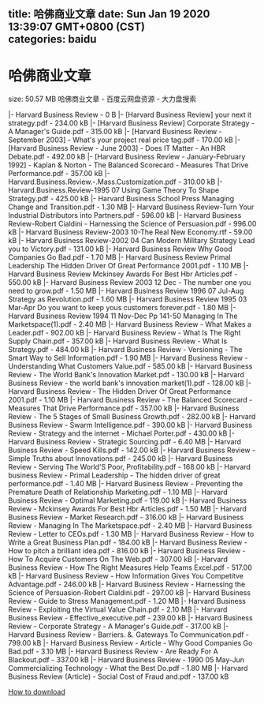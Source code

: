 
title: 哈佛商业文章
date: Sun Jan 19 2020 13:39:07 GMT+0800 (CST)    
categories: baidu
---

# 哈佛商业文章
size: 50.57 MB
 哈佛商业文章 - 百度云网盘资源 - 大力盘搜索
 
|- Harvard Business Review - 0 B
|- [Harvard Business Review] your next it strategy.pdf - 234.00 kB
|- [Harvard Business Review] Corporate Strategy - A Manager's Guide.pdf - 315.00 kB
|- [Harvard Business Review - September 2003] - What's your project real price tag.pdf - 170.00 kB
|- [Harvard Business Review - June 2003] - Does IT Matter - An HBR Debate.pdf - 492.00 kB
|- [Harvard Business Review - January-February 1992] - Kaplan & Norton - The Balanced Scorecard - Measures That Drive Performance.pdf - 357.00 kB
|- Harvard.Business.Review.-.Mass.Customization.pdf - 310.00 kB
|- Harvard.Business.Review-1995 07 Using Game Theory To Shape Strategy.pdf - 425.00 kB
|- Harvard Business School Press Managing Change and Transition.pdf - 1.30 MB
|- Harvard Business Review-Turn Your Industrial Distributors into Partners.pdf - 596.00 kB
|- Harvard Business Review-Robert Cialdini - Harnessing the Science of Persuasion.pdf - 996.00 kB
|- Harvard Business Review-2003 10-The Real New Economy.rtf - 59.00 kB
|- Harvard Business Review-2002 04 Can Modern Military Strategy Lead you to Victory.pdf - 131.00 kB
|- Harvard Business Review Why Good Companies Go Bad.pdf - 1.70 MB
|- Harvard Business Review Primal Leadership The Hidden Driver Of Great Performance 2001.pdf - 1.10 MB
|- Harvard Business Review Mckinsey Awards For Best Hbr Articles.pdf - 550.00 kB
|- Harvard Business Review 2003 12 Dec - The number one you need to grow.pdf - 1.50 MB
|- Harvard Business Review 1996 07 Jul-Aug Strategy as Revolution.pdf - 1.60 MB
|- Harvard Business Review 1995 03 Mar-Apr Do you want to keep yous customers forever.pdf - 1.80 MB
|- Harvard Business Review 1994 11 Nov-Dec Pp 141-50 Managing In The Marketspace(1).pdf - 2.40 MB
|- Harvard Business Review - What Makes a Leader.pdf - 902.00 kB
|- Harvard Business Review - What Is The Right Supply Chain.pdf - 357.00 kB
|- Harvard Business Review - What Is Strategy.pdf - 484.00 kB
|- Harvard Business Review - Versioning - The Smart Way to Sell Information.pdf - 1.90 MB
|- Harvard Business Review - Understanding What Customers Value.pdf - 585.00 kB
|- Harvard Business Review - The World Bank's Innovation Market.pdf - 130.00 kB
|- Harvard Business Review - the world bank's innovation market(1).pdf - 128.00 kB
|- Harvard Business Review - The Hidden Driver Of Great Performance 2001.pdf - 1.10 MB
|- Harvard Business Review - The Balanced Scorecard - Measures That Drive Performance.pdf - 357.00 kB
|- Harvard Business Review - The 5 Stages of Small Business Growth.pdf - 282.00 kB
|- Harvard Business Review - Swarm Intelligence.pdf - 390.00 kB
|- Harvard Business Review - Strategy and the internet - Michael Porter.pdf - 430.00 kB
|- Harvard Business Review - Strategic Sourcing.pdf - 6.40 MB
|- Harvard Business Review - Speed Kills.pdf - 142.00 kB
|- Harvard Business Review - Simple Truths about Innovations.pdf - 245.00 kB
|- Harvard Business Review - Serving The World'S Poor, Profitability.pdf - 168.00 kB
|- Harvard business Review - Primal Leadership - The hidden driver of great performance.pdf - 1.40 MB
|- Harvard Business Review - Preventing the Premature Death of Relationship Marketing.pdf - 1.10 MB
|- Harvard Business Review - Optimal Marketing.pdf - 119.00 kB
|- Harvard Business Review - Mckinsey Awards For Best Hbr Articles.pdf - 1.50 MB
|- Harvard Business Review - Market Research.pdf - 316.00 kB
|- Harvard Business Review - Managing In The Marketspace.pdf - 2.40 MB
|- Harvard Business Review - Letter to CEOs.pdf - 1.30 MB
|- Harvard Business Review - How to Write a Great Business Plan.pdf - 184.00 kB
|- Harvard Business Review - How to pitch a brilliant idea.pdf - 816.00 kB
|- Harvard Business Review - How To Acquire Customers On The Web.pdf - 307.00 kB
|- Harvard Business Review - How The Right Measures Help Teams Excel.pdf - 517.00 kB
|- Harvard Business Review - How Information Gives You Competitve Advantage.pdf - 246.00 kB
|- Harvard Business Review - Harnessing the Science of Persuasion-Robert Cialdini.pdf - 297.00 kB
|- Harvard Business Review - Guide to Stress Management.pdf - 1.20 MB
|- Harvard Business Review - Exploiting the Virtual Value Chain.pdf - 2.10 MB
|- Harvard Business Review - Effective_executive.pdf - 239.00 kB
|- Harvard Business Review - Corporate Strategy - A Manager's Guide.pdf - 317.00 kB
|- Harvard Business Review - Barriers. &. Gateways To Communication.pdf - 799.00 kB
|- Harvard Business Review - Article - Why Good Companies Go Bad.pdf - 3.10 MB
|- Harvard Business Review - Are Ready For A Blackout.pdf - 337.00 kB
|- Harvard Business Review - 1990 05 May-Jun Commercializing Technology - What the Best Do.pdf - 1.80 MB
|- Harvard Business Review (Article) - Social Cost of Fraud and.pdf - 137.00 kB

[How to download](https://bpcam.bemobtrk.com/go/2ceec3aa-1ca2-46d6-b9ff-aaa5c184517c?jno=1108)